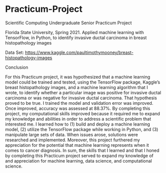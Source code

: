 # Practicum-Project
Scientific Computing Undergraduate Senior Practicum Project


Florida State University, Spring 2021.
Applied machine learning with TensorFlow, in Python, to identify invasive ductal carcinoma in breast histopathology images

Data Set:
https://www.kaggle.com/paultimothymooney/breast-histopathology-images



Conclusion

For this Practicum project, it was hypothesized that a machine learning model could be trained and tested, using the TensorFlow package, Kaggle’s breast histopathology images, and a machine learning algorithm that I wrote, to identify whether a particular image was positive for invasive ductal carcinoma or was negative for invasive ductal carcinoma. That hypothesis proved to be true. I trained the model and validation error was improved. Once improved, accuracy was assessed at 88.37%.
By completing this project, my computational skills improved because it required me to expand my knowledge and abilities in order to address a scientific problem that interested me. I learned how to (1) build and deploy a machine learning model, (2) utilize the TensorFlow package while working in Python, and (3) manipulate large sets of data. When issues arose, solutions were researched and implemented. Moreover, this project furthered my appreciation for the potential that machine learning represents when it comes to cancer diagnosis. In sum, the skills that I learned and that I honed by completing this Practicum project served to expand my knowledge of and appreciation for machine learning, data science, and computational science.

